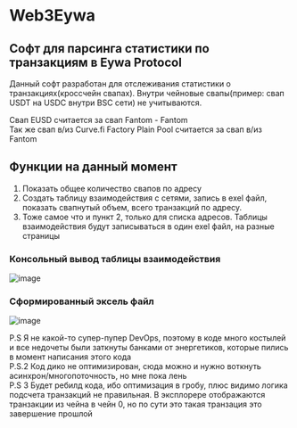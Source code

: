 # Web3Eywa
## Софт для парсинга статистики по транзакциям в Eywa Protocol
Данный софт разработан для отслеживания статистики о транзакциях(кроссчейн свапах). Внутри чейновые свапы(пример: свап USDT на USDC внутри BSC сети) не учитываются. 

Свап EUSD считается за свап Fantom - Fantom <br />
Так же свап в/из Curve.fi Factory Plain Pool считается за свап в/из Fantom 
## Функции на данный момент
1) Показать общее количество свапов по адресу
2) Создать таблицу взаимодействия с сетями, запись в exel файл, показать свапнутый объем, всего транзакций по адресу.
3) Тоже самое что и пункт 2, только для списка адресов. Таблицы взаимодействия будут записываться в один exel файл, на разные страницы

### Консольный вывод таблицы взаимодействия
![image](https://github.com/MaloyMeee/Web3Eywa/assets/59707245/f2fa0126-104a-45f7-8c10-12ba25a99166)
### Сформированный эксель файл
![image](https://github.com/MaloyMeee/Web3Eywa/assets/59707245/7352d378-be1a-440b-9e13-71de57e07a05)

P.S Я не какой-то супер-пупер DevOps, поэтому в коде много костылей и все недочеты были заткнуты банками от энергетиков, которые пились в момент написания этого кода <br />
P.S.2 Код дико не оптимизирован, сюда можно и нужно воткнуть асинхрон/многопоточность, но мне пока лень <br />
P.S 3 Будет ребилд кода, ибо оптимизация в гробу, плюс видимо логика подсчета транзакций не правильная. В эксплорере отображаются транзакции из чейна в чейн 0, но по сути это такая транзация это завершение прошлой
